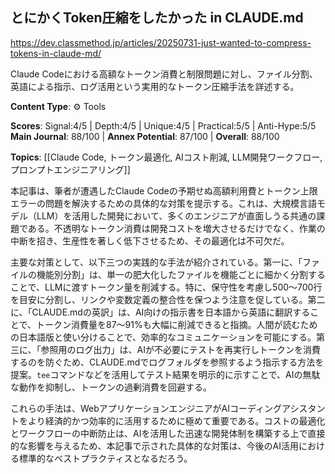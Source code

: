 ## とにかくToken圧縮をしたかった in CLAUDE.md

https://dev.classmethod.jp/articles/20250731-just-wanted-to-compress-tokens-in-claude-md/

Claude Codeにおける高額なトークン消費と制限問題に対し、ファイル分割、英語による指示、ログ活用という実用的なトークン圧縮手法を詳述する。

**Content Type**: ⚙️ Tools

**Scores**: Signal:4/5 | Depth:4/5 | Unique:4/5 | Practical:5/5 | Anti-Hype:5/5
**Main Journal**: 88/100 | **Annex Potential**: 87/100 | **Overall**: 88/100

**Topics**: [[Claude Code, トークン最適化, AIコスト削減, LLM開発ワークフロー, プロンプトエンジニアリング]]

本記事は、筆者が遭遇したClaude Codeの予期せぬ高額利用費とトークン上限エラーの問題を解決するための具体的な対策を提示する。これは、大規模言語モデル（LLM）を活用した開発において、多くのエンジニアが直面しうる共通の課題である。不透明なトークン消費は開発コストを増大させるだけでなく、作業の中断を招き、生産性を著しく低下させるため、その最適化は不可欠だ。

主要な対策として、以下三つの実践的な手法が紹介されている。第一に、「ファイルの機能別分割」は、単一の肥大化したファイルを機能ごとに細かく分割することで、LLMに渡すトークン量を削減する。特に、保守性を考慮し500〜700行を目安に分割し、リンクや変数定義の整合性を保つよう注意を促している。第二に、「CLAUDE.mdの英訳」は、AI向けの指示書を日本語から英語に翻訳することで、トークン消費量を87〜91%も大幅に削減できると指摘。人間が読むための日本語版と使い分けることで、効率的なコミュニケーションを可能にする。第三に、「参照用のログ出力」は、AIが不必要にテストを再実行しトークンを消費するのを防ぐため、CLAUDE.mdでログフォルダを参照するよう指示する方法を提案。`tee`コマンドなどを活用してテスト結果を明示的に示すことで、AIの無駄な動作を抑制し、トークンの過剰消費を回避する。

これらの手法は、WebアプリケーションエンジニアがAIコーディングアシスタントをより経済的かつ効率的に活用するために極めて重要である。コストの最適化とワークフローの中断防止は、AIを活用した迅速な開発体制を構築する上で直接的な影響を与えるため、本記事で示された具体的な対策は、今後のAI活用における標準的なベストプラクティスとなるだろう。